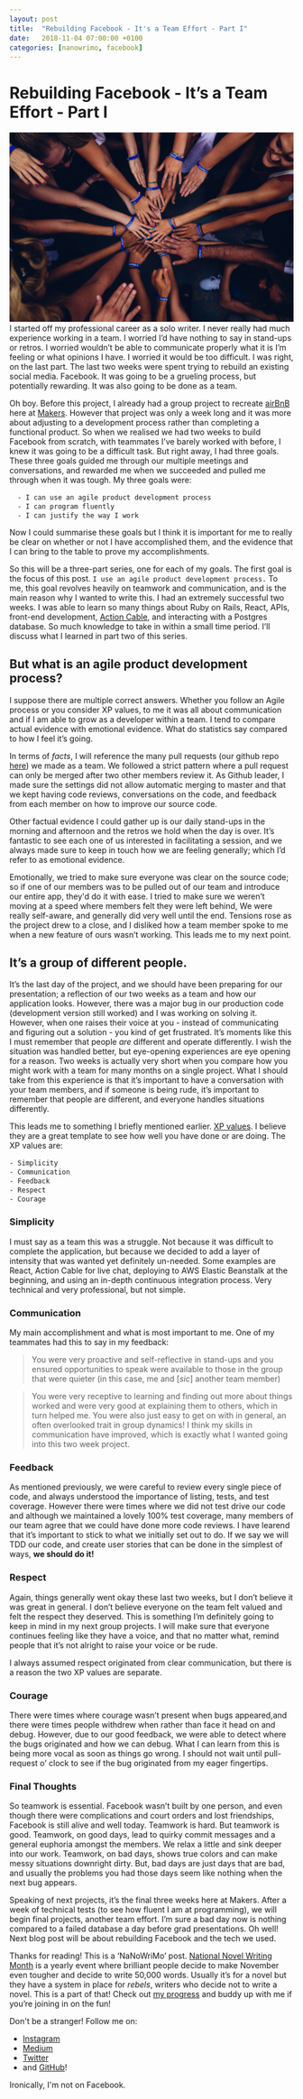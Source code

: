 ```yaml
---
layout: post
title:  "Rebuilding Facebook - It's a Team Effort - Part I"
date:   2018-11-04 07:00:00 +0100
categories: [nanowrimo, facebook]
---	
```

# Rebuilding Facebook - It’s a Team Effort - Part I

![Teamwork](../assets/teamwork.jpeg)
I started off my professional career as a solo writer. I never really had much experience working in a team. I worried I’d have nothing to say in stand-ups or retros. I worried wouldn’t be able to communicate properly what it is I’m feeling or what opinions I have. I worried it would be too difficult. I was right, on the last part. The last two weeks were spent trying to rebuild an existing social media. Facebook. It was going to be a grueling process, but potentially rewarding. It was also going to be done as a team.

Oh boy. Before this project, I already had a group project to recreate [airBnB][1] here at [Makers][2]. However that project was only a week long and it was more about adjusting to a development process rather than completing a functional product. So when we realised we had two weeks to build Facebook from scratch, with teammates I’ve barely worked with before, I knew it was going to be a difficult task. But right away, I had three goals. These three goals guided me through our multiple meetings and conversations, and rewarded me when we succeeded and pulled me through when it was tough. My three goals were:

```
  - I can use an agile product development process
  - I can program fluently
  - I can justify the way I work
```

Now I could summarise these goals but I think it is important for me to really be clear on whether or not I have accomplished them, and the evidence that I can bring to the table to prove my accomplishments.

So this will be a three-part series, one for each of my goals. The first goal is the focus of this post. `I use an agile product development process.` To me, this goal revolves heavily on teamwork and communication, and is the main reason why I wanted to write this. I had an extremely successful two weeks. I was able to learn so many things about Ruby on Rails, React, APIs, front-end development, [Action Cable][3], and interacting with a Postgres database. So much knowledge to take in within a small time period. I’ll discuss what I learned in part two of this series. 

##  But what is an agile product development process?

I suppose there are multiple correct answers. Whether you follow an Agile process or you consider XP values, to me it was all about communication and if I am able to grow as a developer within a team. I tend to compare actual evidence with emotional evidence. What do statistics say compared to how I feel it’s going. 

In terms of *facts*, I will reference the many pull requests (our github repo [here][4]) we made as a team. We followed a strict pattern where a pull request can only be merged after two other members review it. As Github leader, I made sure the settings did not allow automatic merging to master and that we kept having code reviews, conversations on the code, and feedback from each member on how to improve our source code. 

Other factual evidence I could gather up is our daily stand-ups in the morning and afternoon and the retros we hold when the day is over. It’s fantastic to see each one of us interested in facilitating a session, and we always made sure to keep in touch how we are feeling generally; which I’d refer to as emotional evidence.

Emotionally, we tried to make sure everyone was clear on the source code; so if one of our members was to be pulled out of our team and introduce our entire app, they'd do it with ease. I tried to make sure we weren’t moving at a speed where members  felt they were left behind, We were really self-aware, and generally did very well until the end. Tensions rose as the project drew to a close, and I disliked how a team member spoke to me when a new feature of ours wasn’t working. This leads me to my next point.

## It’s a group of **different** people.

It’s the last day of the project, and we should have been preparing for our presentation; a reflection of our two weeks as a team and how our application looks. However, there was a major bug in our production code (development version still worked) and I was working on solving it. However, when one raises their voice at you - instead of communicating and figuring out a solution - you kind of get frustrated. It’s moments like this I must remember that people *are* different and operate differently. I wish the situation was handled better, but eye-opening experiences are eye opening for a reason. Two weeks is actually very short when you compare how you might work with a team for many months on a single project.  What I should take from this experience is that it’s important to have a conversation with your team members, and if someone is being rude, it’s important to remember that people are different, and everyone handles situations differently. 

This leads me to something I briefly mentioned earlier. [XP values][5]. I believe they are a great template to see how well you have done or are doing. The XP values are:
```
- Simplicity
- Communication
- Feedback
- Respect
- Courage
```
### Simplicity

I must say as a team this was a struggle. Not because it was difficult to complete the application, but because we decided to add a layer of intensity that was wanted yet definitely un-needed. Some examples are React, Action Cable for live chat, deploying to AWS Elastic Beanstalk at the beginning, and using an in-depth continuous integration process. Very technical and very professional, but not simple.

### Communication
My main accomplishment and what is most important to me. One of my teammates had this to say in my feedback:
> You were very proactive and self-reflective in stand-ups and you ensured opportunities to speak were available to those in the group that were quieter (in this case, me and [*sic*] another team member)


> You were very receptive to learning and finding out more about things worked and were very good at explaining them to others, which in turn helped me. You were also just easy to get on with in general, an often overlooked trait in group dynamics!
I think my skills in communication have improved, which is exactly what I wanted going into this two week project.

### Feedback
As mentioned previously, we were careful to review every single piece of code, and always understood the importance of listing, tests, and test coverage. However there were times where we did not test drive our code and although we maintained a lovely 100% test coverage, many members of our team agree that we could have done more code reviews. I have learend that it’s important to stick to what we initially set out to do. If we say we will TDD our code, and create user stories that can be done in the simplest of ways, **we should do it!**

### Respect
Again, things generally went okay these last two weeks, but I don’t believe it was great in general. I don’t believe everyone on the team felt valued and felt the respect they deserved. This is something I’m definitely going to keep in mind in my next group projects. I will make sure that everyone continues feeling like they have a voice, and that no matter what, remind people that it’s not alright to raise your voice or be rude. 

I always assumed respect originated from clear communication, but there is a reason the two XP values are separate.

### Courage
There were times where courage wasn’t present when bugs appeared,and there were times people withdrew when rather than face it head on and debug. However, due to our good feedback, we were able to detect where the bugs originated and how we can debug. What I can learn from this is being more vocal as soon as things go wrong. I should not wait until pull-request o’ clock to see if the bug originated from my eager fingertips. 


### Final Thoughts
So teamwork is essential. Facebook wasn’t built by one person, and even though there were complications and court orders and lost friendships, Facebook is still alive and well today. Teamwork is hard. But teamwork is good. Teamwork, on good days, lead to quirky commit messages and a general euphoria amongst the members. We relax a little and sink deeper into our work. Teamwork, on bad days, shows true colors and can make messy situations downright dirty. But, bad days are just days that are bad, and usually the problems you had those days seem like nothing when the next bug appears. 

Speaking of next projects, it’s the final three weeks here at Makers. After a week of technical tests (to see how fluent I am at programming), we will begin final projects, another team effort. I’m sure a bad day now is nothing compared to a failed database a day before grad presentations. Oh well! Next blog post will be about rebuilding Facebook and the tech we used. 

Thanks for reading! This is a ‘NaNoWriMo’ post. [National Novel Writing Month][6] is a yearly event where brilliant people decide to make November even tougher and decide to write 50,000 words. Usually it’s for a novel but they have a system in place for *rebels*, writers who decide not to write a novel. This is a part of that! Check out [my progress][7] and buddy up with me if you’re joining in on the fun! 

Don't be a stranger! Follow me on:
- [Instagram][8]
- [Medium][9]
- [Twitter][10]
- and [GitHub][11]!

Ironically, I'm not on Facebook.

[1]: https://github.com/Kharouk/MakersBnB
[2]: https://makers.tech
[3]: https://edgeguides.rubyonrails.org/action_cable_overview.html
[4]: https://github.com/Kharouk/acebook-cicada
[5]: http://www.extremeprogramming.org/values.html
[6]: https://nanowrimo.org/dashboard
[7]: https://nanowrimo.org/participants/alexkharouk
[8]: https://instagram.com/codealist
[9]: https://medium.com/@codelist
[10]: https://twitter.com/alexkharouk
[11]: https://github.com/kharouk
